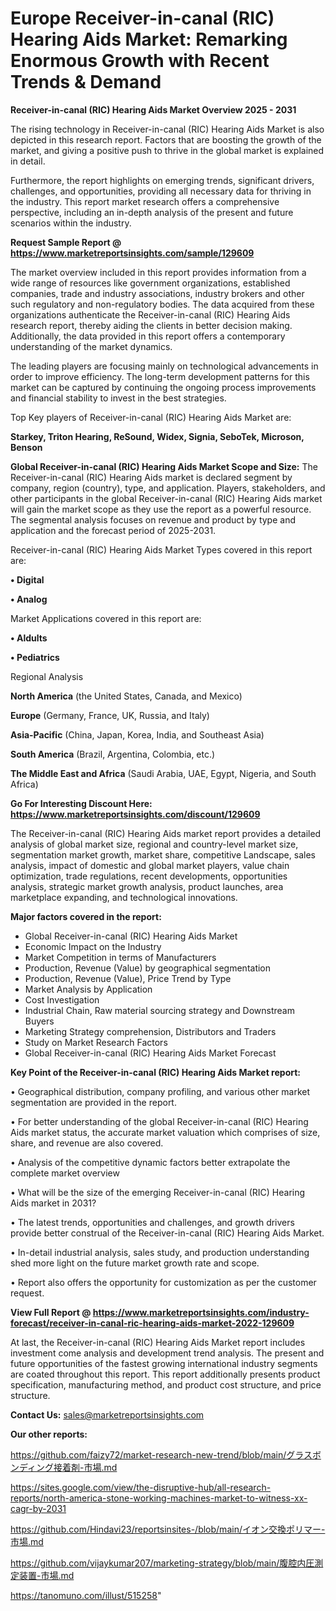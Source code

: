 # Europe Receiver-in-canal (RIC) Hearing Aids Market: Remarking Enormous Growth with Recent Trends & Demand

<Strong> Receiver-in-canal (RIC) Hearing Aids Market Overview 2025 - 2031</strong>

The rising technology in Receiver-in-canal (RIC) Hearing Aids Market is also depicted in this research report. Factors that are boosting the growth of the market, and giving a positive push to thrive in the global market is explained in detail.

Furthermore, the report highlights on emerging trends, significant drivers, challenges, and opportunities, providing all necessary data for thriving in the industry. This report market research offers a comprehensive perspective, including an in-depth analysis of the present and future scenarios within the industry.

<strong>Request Sample Report @ <a href=https://www.marketreportsinsights.com/sample/129609>https://www.marketreportsinsights.com/sample/129609</a></strong>

The market overview included in this report provides information from a wide range of resources like government organizations, established companies, trade and industry associations, industry brokers and other such regulatory and non-regulatory bodies. The data acquired from these organizations authenticate the Receiver-in-canal (RIC) Hearing Aids research report, thereby aiding the clients in better decision making. Additionally, the data provided in this report offers a contemporary understanding of the market dynamics.

The leading players are focusing mainly on technological advancements in order to improve efficiency. The long-term development patterns for this market can be captured by continuing the ongoing process improvements and financial stability to invest in the best strategies.

Top Key players of Receiver-in-canal (RIC) Hearing Aids Market are:

<strong>Starkey, Triton Hearing, ReSound, Widex, Signia, SeboTek, Microson, Benson</strong>

<strong><b>Global Receiver-in-canal (RIC) Hearing Aids Market Scope and Size:</b></strong>
The Receiver-in-canal (RIC) Hearing Aids market is declared segment by company, region (country), type, and application. Players, stakeholders, and other participants in the global Receiver-in-canal (RIC) Hearing Aids market will gain the market scope as they use the report as a powerful resource. The segmental analysis focuses on revenue and product by type and application and the forecast period of 2025-2031.

Receiver-in-canal (RIC) Hearing Aids Market Types covered in this report are:

<strong>• Digital

• Analog</strong>

Market Applications covered in this report are:

<strong>• Aldults

• Pediatrics</strong> 

Regional Analysis

<strong>North America</strong> (the United States, Canada, and Mexico)

<strong>Europe</strong> (Germany, France, UK, Russia, and Italy)

<strong>Asia-Pacific</strong> (China, Japan, Korea, India, and Southeast Asia)

<strong>South America</strong> (Brazil, Argentina, Colombia, etc.)

<strong>The Middle East and Africa</strong> (Saudi Arabia, UAE, Egypt, Nigeria, and South Africa)

<strong>Go For Interesting Discount Here: <a href=https://www.marketreportsinsights.com/discount/129609>https://www.marketreportsinsights.com/discount/129609</a></strong>

The Receiver-in-canal (RIC) Hearing Aids market report provides a detailed analysis of global market size, regional and country-level market size, segmentation market growth, market share, competitive Landscape, sales analysis, impact of domestic and global market players, value chain optimization, trade regulations, recent developments, opportunities analysis, strategic market growth analysis, product launches, area marketplace expanding, and technological innovations.

<strong><b>Major factors covered in the report:</b></strong>
<ul>
  <li>Global Receiver-in-canal (RIC) Hearing Aids Market </li>
  <li>Economic Impact on the Industry</li>
  <li>Market Competition in terms of Manufacturers</li>
  <li>Production, Revenue (Value) by geographical segmentation</li>
  <li>Production, Revenue (Value), Price Trend by Type</li>
  <li>Market Analysis by Application</li>
  <li>Cost Investigation</li>
  <li>Industrial Chain, Raw material sourcing strategy and Downstream Buyers</li>
  <li>Marketing Strategy comprehension, Distributors and Traders</li>
  <li>Study on Market Research Factors</li>
  <li>Global Receiver-in-canal (RIC) Hearing Aids Market Forecast</li>
</ul>

<strong><b>Key Point of the Receiver-in-canal (RIC) Hearing Aids Market report:</b></strong>

• Geographical distribution, company profiling, and various other market segmentation are provided in the report.

• For better understanding of the global Receiver-in-canal (RIC) Hearing Aids market status, the accurate market valuation which comprises of size, share, and revenue are also covered.

• Analysis of the competitive dynamic factors better extrapolate the complete market overview

• What will be the size of the emerging Receiver-in-canal (RIC) Hearing Aids market in 2031?

• The latest trends, opportunities and challenges, and growth drivers provide better construal of the Receiver-in-canal (RIC) Hearing Aids Market.

• In-detail industrial analysis, sales study, and production understanding shed more light on the future market growth rate and scope.

• Report also offers the opportunity for customization as per the customer request.

<strong><b>View Full Report @ <a href=https://www.marketreportsinsights.com/industry-forecast/receiver-in-canal-ric-hearing-aids-market-2022-129609>https://www.marketreportsinsights.com/industry-forecast/receiver-in-canal-ric-hearing-aids-market-2022-129609</a></b></strong>


At last, the Receiver-in-canal (RIC) Hearing Aids Market report includes investment come analysis and development trend analysis. The present and future opportunities of the fastest growing international industry segments are coated throughout this report. This report additionally presents product specification, manufacturing method, and product cost structure, and price structure.

<strong>Contact Us:</strong>
sales@marketreportsinsights.com

<strong>Our other reports:</strong>

<a href=https://github.com/faizy72/market-research-new-trend/blob/main/グラスボンディング接着剤-市場.md>https://github.com/faizy72/market-research-new-trend/blob/main/グラスボンディング接着剤-市場.md</a>

<a href=https://sites.google.com/view/the-disruptive-hub/all-research-reports/north-america-stone-working-machines-market-to-witness-xx-cagr-by-2031>https://sites.google.com/view/the-disruptive-hub/all-research-reports/north-america-stone-working-machines-market-to-witness-xx-cagr-by-2031</a>

<a href=https://github.com/Hindavi23/reportsinsites-/blob/main/イオン交換ポリマー-市場.md>https://github.com/Hindavi23/reportsinsites-/blob/main/イオン交換ポリマー-市場.md</a>

<a href=https://github.com/vijaykumar207/marketing-strategy/blob/main/腹腔内圧測定装置-市場.md>https://github.com/vijaykumar207/marketing-strategy/blob/main/腹腔内圧測定装置-市場.md</a>

<a href=https://tanomuno.com/illust/515258>https://tanomuno.com/illust/515258</a>"
